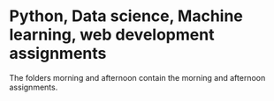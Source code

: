 # Python, Data science, Machine learning, web development assignments
The folders morning and afternoon contain the morning and afternoon assignments.
